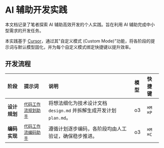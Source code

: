# AI 辅助开发实践

本文档记录了笔者探索 AI 辅助高效开发的个人实践。旨在利用 AI 辅助完成中小型需求的开发任务。

本实践基于 [Cursor](https://cursor.sh/)，通过其"自定义模式 (Custom Mode)"功能，将各阶段的提示词与默认模型固化，并为每个自定义模式绑定快捷键以提升效率。

## 开发流程

| 阶段 | 提示词 | 说明 | 模型 | 快捷键 |
| :--- | :--- | :--- | :--- | :--- |
| **设计规划** | [`代码工作流规划助手`](./code_flow_plan.md) | 将想法细化为技术设计文档 `design.md` 并拆解生成开发计划 `plan.md`。 | o3 | `⌘M` `⌘P` |
| **编码实现** | [`代码工作流编码助手`](./code_flow_code.md) | 遵循计划逐步编码，各阶段均由人工验证，确保稳步推进。| o3 | `⌘M` `⌘C` | 